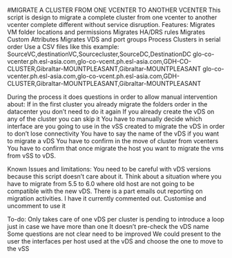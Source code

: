 #MIGRATE A CLUSTER FROM ONE VCENTER TO ANOTHER VCENTER
This script is design to migrate a complete cluster from one vcenter to another vcenter complete different without service disruption.
Features:
	Migrates VM folder locations and permissions
	Migrates HA/DRS rules
	Migrates Custom Attributes
	Migrates VDS and port groups
	Process Clusters in serial order
	Use a CSV files like this example:
		SourceVC,destinationVC,Sourcecluster,SourceDC,DestinationDC
		glo-co-vcenter.ph.esl-asia.com,glo-co-vcent.ph.esl-asia.com,GDH-CO-CLUSTER,Gibraltar-MOUNTPLEASANT,Gibraltar-MOUNTPLEASANT
		glo-co-vcenter.ph.esl-asia.com,glo-co-vcent.ph.esl-asia.com,GDH-CLUSTER,Gibraltar-MOUNTPLEASANT,Gibraltar-MOUNTPLEASANT
	
During the process it does questions in order to allow manual intervention about:
	If in the first cluster you already migrate the folders order in the datacenter you don’t need to do it again
	If you already create the vDS on any of the cluster you can skip it
	You have to manually decide which interface are you going to use in the vSS created to migrate the vDS in order to don’t lose connectivity
	You have to say the name of the vDS if you want to migrate a vDS
	You have to confirm in the move of cluster from vcenters
	You have to confirm that once migrate the host you want to migrate the vms from vSS to vDS.

Known Issues and limitations:
You need to be careful with vDS versions because this script doesn’t care about it. Think about a situation where you have to migrate from 5.5 to 6.0 where old host are not going to be compatible with the new vDS.
There is a part emails out reporting on migration activities.  I have it currently commented out. Customise and uncomment to use it

To-do:
Only takes care of one vDS per cluster is pending to introduce a loop just in case we have more than one
It doesn’t pre-check the vDS name
Some questions are not clear need to be improved
We could present to the user the interfaces per host used at the vDS and choose the one to move to the vSS
